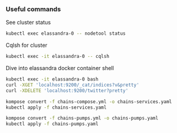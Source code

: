 ### Useful commands

See cluster status
```bash
kubectl exec elassandra-0 -- nodetool status
```
Cqlsh for cluster
```bash
kubectl exec -it elassandra-0 -- cqlsh
```

Dive into elassandra docker container shell
```bash
kubectl exec -it elassandra-0 bash
curl -XGET 'localhost:9200/_cat/indices?v&pretty'
curl -XDELETE 'localhost:9200/twitter?pretty'
```



```bash
kompose convert -f chains-compose.yml -o chains-services.yaml
kubectl apply -f chains-services.yaml
```

```bash
kompose convert -f chains-pumps.yml -o chains-pumps.yaml
kubectl apply -f chains-pumps.yaml
```